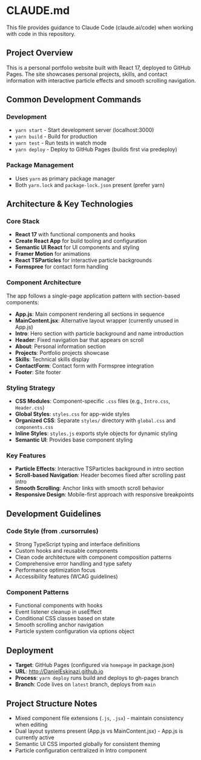# CLAUDE.md

This file provides guidance to Claude Code (claude.ai/code) when working with code in this repository.

## Project Overview

This is a personal portfolio website built with React 17, deployed to GitHub Pages. The site showcases personal projects, skills, and contact information with interactive particle effects and smooth scrolling navigation.

## Common Development Commands

### Development
- `yarn start` - Start development server (localhost:3000)
- `yarn build` - Build for production
- `yarn test` - Run tests in watch mode
- `yarn deploy` - Deploy to GitHub Pages (builds first via predeploy)

### Package Management
- Uses `yarn` as primary package manager
- Both `yarn.lock` and `package-lock.json` present (prefer yarn)

## Architecture & Key Technologies

### Core Stack
- **React 17** with functional components and hooks
- **Create React App** for build tooling and configuration
- **Semantic UI React** for UI components and styling
- **Framer Motion** for animations
- **React TSParticles** for interactive particle backgrounds
- **Formspree** for contact form handling

### Component Architecture
The app follows a single-page application pattern with section-based components:

- **App.js**: Main component rendering all sections in sequence
- **MainContent.jsx**: Alternative layout wrapper (currently unused in App.js)
- **Intro**: Hero section with particle background and name introduction
- **Header**: Fixed navigation bar that appears on scroll
- **About**: Personal information section
- **Projects**: Portfolio projects showcase
- **Skills**: Technical skills display
- **ContactForm**: Contact form with Formspree integration
- **Footer**: Site footer

### Styling Strategy
- **CSS Modules**: Component-specific `.css` files (e.g., `Intro.css`, `Header.css`)
- **Global Styles**: `styles.css` for app-wide styles
- **Organized CSS**: Separate `styles/` directory with `global.css` and `components.css`
- **Inline Styles**: `styles.js` exports style objects for dynamic styling
- **Semantic UI**: Provides base component styling

### Key Features
- **Particle Effects**: Interactive TSParticles background in intro section
- **Scroll-based Navigation**: Header becomes fixed after scrolling past intro
- **Smooth Scrolling**: Anchor links with smooth scroll behavior
- **Responsive Design**: Mobile-first approach with responsive breakpoints

## Development Guidelines

### Code Style (from .cursorrules)
- Strong TypeScript typing and interface definitions
- Custom hooks and reusable components
- Clean code architecture with component composition patterns
- Comprehensive error handling and type safety
- Performance optimization focus
- Accessibility features (WCAG guidelines)

### Component Patterns
- Functional components with hooks
- Event listener cleanup in useEffect
- Conditional CSS classes based on state
- Smooth scrolling anchor navigation
- Particle system configuration via options object

## Deployment

- **Target**: GitHub Pages (configured via `homepage` in package.json)
- **URL**: http://DanielEskinazi.github.io
- **Process**: `yarn deploy` runs build and deploys to gh-pages branch
- **Branch**: Code lives on `latest` branch, deploys from `main`

## Project Structure Notes

- Mixed component file extensions (`.js`, `.jsx`) - maintain consistency when editing
- Dual layout systems present (App.js vs MainContent.jsx) - App.js is currently active
- Semantic UI CSS imported globally for consistent theming
- Particle configuration centralized in Intro component